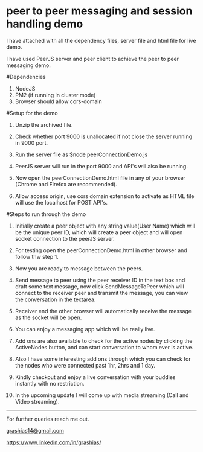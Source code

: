 # peer to peer messaging and session handling demo

I have attached with all the dependency files, server file and html file for live demo.

I have used PeerJS server and peer client to achieve the peer to peer messaging demo.


#Dependencies

1. NodeJS 
2. PM2 (if running in cluster mode)
3. Browser should allow cors-domain



#Setup for the demo

1. Unzip the archived file.

2. Check whether port 9000 is unallocated if not close the server running in 9000 port.

3. Run the server file as $node peerConnectionDemo.js

3. PeerJS server will run in the port 9000 and API's will also be running.

4. Now open the peerConnectionDemo.html file in any of your browser (Chrome and Firefox are recommended). 

5. Allow access origin, use cors domain extension to activate as HTML file will use the localhost for POST API's.



#Steps to run through the demo 

1. Initially create a peer object with any string value(User Name) which will be the unique peer ID, which will create a peer object and will open socket connection to the peerJS server.

2. For testing open the peerConnectionDemo.html in other browser and follow thw step 1.

3. Now you are ready to message between the peers.

4. Send message to peer using the peer receiver ID in the text box and draft some text message, now click SendMessageToPeer which will connect to the receiver peer and transmit the message, you can view the conversation in the textarea.

5. Receiver end the other browser will automatically receive the message as the socket will be open.

6. You can enjoy a messaging app which will be really live.

7. Add ons are also available to check for the active nodes by clicking the ActiveNodes button, and can start conversation to whom ever is active.

8. Also I have some interesting add ons through which you can check for the nodes who were connected past 1hr, 2hrs and 1 day.

9. Kindly checkout and enjoy a live conversation with your buddies instantly with no restriction.

10. In the upcoming update I will come up with media streaming (Call and Video streaming).

----------------------------

For further queries reach me out.

grashias14@gmail.com

https://www.linkedin.com/in/grashias/
